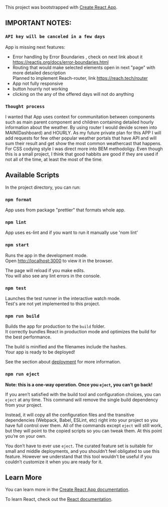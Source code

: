 This project was bootstrapped with [Create React App](https://github.com/facebook/create-react-app).

## IMPORTANT NOTES:

### `API key will be canceled in a few days`

App is missing next features:
- Error handling by Error Boundaries , check on next link about it  https://reactjs.org/docs/error-boundaries.html
- Routing that would make selected elements open in next "page" with more detailed description<br>
 Planned to implement Reach-router, link https://reach.tech/router
- App not fully responsive 
- button hourrly not working
- clicking on the any of the offered days will not do anything

### `Thought process`
I wanted that App uses context for communitation between components such as main parent component and children containing detailed hourly information about the weather. By using router I would devide screen into MAIN(Dashboard) and HOURLY. As my future private plan for this APP I will add requests for few other popular weather portals that have API and will sum their result and get show the most common weathercast that happens.
For CSS codying style I was direct more into BEM methodoligy. Even though this is a small project, I think that good habbits are good if they are used if not all of the time, at least the most of the time.

## Available Scripts

In the project directory, you can run:

### `npm format`
App uses from package "prettier" that formats whole app.

### `npm lint`

App uses es-lint and if you want to run it manually use 'nom lint'


### `npm start`

Runs the app in the development mode.<br>
Open [http://localhost:3000](http://localhost:3000) to view it in the browser.

The page will reload if you make edits.<br>
You will also see any lint errors in the console.

### `npm test`

Launches the test runner in the interactive watch mode.<br>
Test's are not yet implemented to this project.

### `npm run build`

Builds the app for production to the `build` folder.<br>
It correctly bundles React in production mode and optimizes the build for the best performance.

The build is minified and the filenames include the hashes.<br>
Your app is ready to be deployed!

See the section about [deployment](https://facebook.github.io/create-react-app/docs/deployment) for more information.

### `npm run eject`

**Note: this is a one-way operation. Once you `eject`, you can’t go back!**

If you aren’t satisfied with the build tool and configuration choices, you can `eject` at any time. This command will remove the single build dependency from your project.

Instead, it will copy all the configuration files and the transitive dependencies (Webpack, Babel, ESLint, etc) right into your project so you have full control over them. All of the commands except `eject` will still work, but they will point to the copied scripts so you can tweak them. At this point you’re on your own.

You don’t have to ever use `eject`. The curated feature set is suitable for small and middle deployments, and you shouldn’t feel obligated to use this feature. However we understand that this tool wouldn’t be useful if you couldn’t customize it when you are ready for it.

## Learn More

You can learn more in the [Create React App documentation](https://facebook.github.io/create-react-app/docs/getting-started).

To learn React, check out the [React documentation](https://reactjs.org/).
